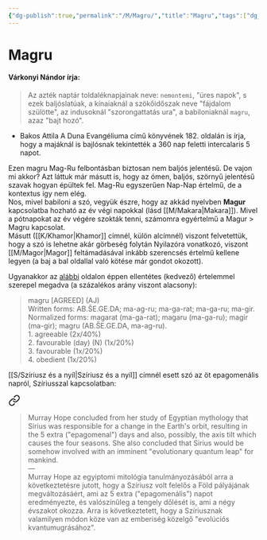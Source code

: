 ```yaml
---
{"dg-publish":true,"permalink":"/M/Magru/","title":"Magru","tags":["dg_uploaded"],"created":"2023-10-29T07:02","updated":"2023-10-29T07:40"}
---
```



# Magru

#### Várkonyi Nándor írja:

> Az azték naptár toldaléknapjainak neve: `nemontemi`, "üres napok", s ezek baljóslatúak, a kínaiaknál a szökőidőszak neve "fájdalom szülötte", az indusoknál "szorongattatás ura", a babiloniaknál `magru`, azaz "bajt hozó".  
- Bakos Attila A Duna Evangéliuma című könyvének 182. oldalán is írja, hogy a majáknál is bajlósnak tekintették a 360 nap feletti intercalaris 5 napot.  

Ezen magru Mag-Ru felbontásban biztosan nem baljós jelentésű. De vajon mi akkor? Azt láttuk már másutt is, hogy az ómen, baljós, szörnyű jelentésű szavak hogyan épültek fel. Mag-Ru egyszerűen Nap-Nap értelmű, de a kontextus így nem elég.  
Nos, mivel babiloni a szó, vegyük észre, hogy az akkád nyelvben **Magur** kapcsolatba hozható az év végi napokkal (lásd [[M/Makara\|Makara]]). Mivel a pótnapokat az év végére szokták tenni, számomra egyértelmű a Magur > Magru kapcsolat.  
Másutt ([[K/Khamor\|Khamor]] címnél, külön alcímnél) viszont felvetettük, hogy a szó is lehetne akár görbeség folytán Nyilazóra vonatkozó, viszont [[M/Magor\|Magor]] feltámadásával inkább szerencsés értelmű kellene legyen (a baj a bal oldallal való kötése már gondot okozott).  

Ugyanakkor az [alábbi](http://oracc.museum.upenn.edu/saao/cbd/akk-x-neoass/M.html) oldalon éppen ellentétes (kedvező) értelemmel szerepel megadva (a százalékos arány viszont alacsony):  
> magru \[AGREED\] (AJ)  
> Written forms: AB.ŠE.GE.DA; ma-ag-ru; ma-ga-rat; ma-ga-ru; ma-gir.  
> Normalized forms: magarat (ma-ga-rat); magaru (ma-ga-ru); magir (ma-gir); magru (AB.ŠE.GE.DA, ma-ag-ru).  
> 1\. agreeable (2x/40%)  
> 2\. favourable (day) (N) (1x/20%)  
> 3\. favourable (1x/20%)  
> 4\. obedient (1x/20%)

[[S/Szíriusz és a nyíl\|Szíriusz és a nyíl]] címnél esett szó az öt epagomenális napról, Szíriusszal kapcsolatban:  

<div class="transclusion internal-embed is-loaded"><a class="markdown-embed-link" href="/s/sziriusz-es-a-nyil/#lbseo8" aria-label="Open link"><svg xmlns="http://www.w3.org/2000/svg" width="24" height="24" viewBox="0 0 24 24" fill="none" stroke="currentColor" stroke-width="2" stroke-linecap="round" stroke-linejoin="round" class="svg-icon lucide-link"><path d="M10 13a5 5 0 0 0 7.54.54l3-3a5 5 0 0 0-7.07-7.07l-1.72 1.71"></path><path d="M14 11a5 5 0 0 0-7.54-.54l-3 3a5 5 0 0 0 7.07 7.07l1.71-1.71"></path></svg></a><div class="markdown-embed">



> Murray Hope concluded from her study of Egyptian mythology that Sirius was responsible for a change in the Earth's orbit, resulting in the 5 extra ("epagomenal") days and also, possibly, the axis tilt which causes the four seasons. She also concluded that Sirius would be somehow involved with an imminent "evolutionary quantum leap" for mankind.  
> —  
> Murray Hope az egyiptomi mitológia tanulmányozásából arra a következtetésre jutott, hogy a Szíriusz volt felelős a Föld pályájának megváltozásáért, ami az 5 extra ("epagomenális") napot eredményezte, és valószínűleg a tengely dőlését is, ami a négy évszakot okozza. Arra is következtetett, hogy a Szíriusznak valamilyen módon köze van az emberiség közelgő "evolúciós kvantumugrásához".  


</div></div>
  